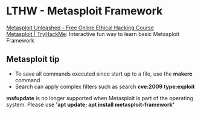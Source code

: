 # LTHW - Metasploit Framework

[Metasploit Unleashed - Free Online Ethical Hacking Course](https://www.offensive-security.com/metasploit-unleashed/)  
[Metasploit | TryHackMe](https://tryhackme.com/room/rpmetasploit): Interactive fun way to learn basic Metasploit Framework  


## Metasploit tip
- To save all commands executed since start up to a file, use the **makerc** command  
- Search can apply complex filters such as search **cve:2009 type:exploit**  

**msfupdate** is no longer supported when Metasploit is part of the operating
system. Please use **'apt update; apt install metasploit-framework'**  

